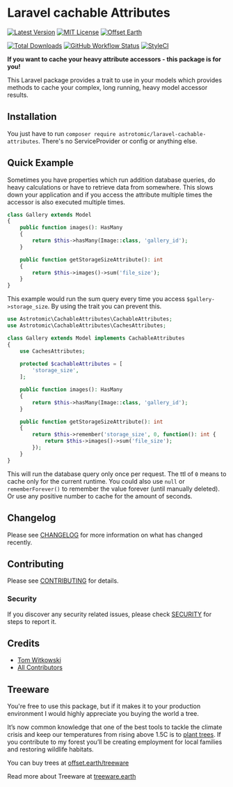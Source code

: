 # Laravel cachable Attributes

[![Latest Version](http://img.shields.io/packagist/v/astrotomic/laravel-cachable-attributes.svg?label=Release&style=for-the-badge)](https://packagist.org/packages/astrotomic/laravel-cachable-attributes)
[![MIT License](https://img.shields.io/github/license/Astrotomic/laravel-cachable-attributes.svg?label=License&color=blue&style=for-the-badge)](https://github.com/Astrotomic/laravel-cachable-attributes/blob/master/LICENSE)
[![Offset Earth](https://img.shields.io/badge/Treeware-%F0%9F%8C%B3-green?style=for-the-badge)](https://plant.treeware.earth/Astrotomic/laravel-cachable-attributes)

[![Total Downloads](https://img.shields.io/packagist/dt/astrotomic/laravel-cachable-attributes.svg?label=Downloads&style=flat-square&cacheSeconds=600)](https://packagist.org/packages/astrotomic/laravel-cachable-attributes)
[![GitHub Workflow Status](https://img.shields.io/github/workflow/status/Astrotomic/laravel-cachable-attributes/run-tests?style=flat-square&logoColor=white&logo=github&label=Tests)](https://github.com/Astrotomic/laravel-cachable-attributes/actions?query=workflow%3Arun-tests)
[![StyleCI](https://styleci.io/repos/205167128/shield)](https://styleci.io/repos/205167128)

**If you want to cache your heavy attribute accessors - this package is for you!**

This Laravel package provides a trait to use in your models which provides methods to cache your complex, long running, heavy model accessor results.

## Installation

You just have to run `composer require astrotomic/laravel-cachable-attributes`. There's no ServiceProvider or config or anything else.

## Quick Example

Sometimes you have properties which run addition database queries, do heavy calculations or have to retrieve data from somewhere. This slows down your application and if you access the attribute multiple times the accessor is also executed multiple times.

```php
class Gallery extends Model
{
    public function images(): HasMany
    {
        return $this->hasMany(Image::class, 'gallery_id');
    }

    public function getStorageSizeAttribute(): int
    {
        return $this->images()->sum('file_size');
    }
}
```

This example would run the sum query every time you access `$gallery->storage_size`.
By using the trait you can prevent this.

```php
use Astrotomic\CachableAttributes\CachableAttributes;
use Astrotomic\CachableAttributes\CachesAttributes;

class Gallery extends Model implements CachableAttributes
{
    use CachesAttributes;
    
    protected $cachableAttributes = [
        'storage_size',
    ];

    public function images(): HasMany
    {
        return $this->hasMany(Image::class, 'gallery_id');
    }

    public function getStorageSizeAttribute(): int
    {
        return $this->remember('storage_size', 0, function(): int {
            return $this->images()->sum('file_size');
        });
    }
}
```

This will run the database query only once per request. The ttl of `0` means to cache only for the current runtime. You could also use `null` or `rememberForever()` to remember the value forever (until manually deleted). Or use any positive number to cache for the amount of seconds.

## Changelog

Please see [CHANGELOG](CHANGELOG.md) for more information on what has changed recently.

## Contributing

Please see [CONTRIBUTING](CONTRIBUTING.md) for details.

### Security

If you discover any security related issues, please check [SECURITY](https://github.com/Astrotomic/.github/blob/master/SECURITY.md) for steps to report it.

## Credits

- [Tom Witkowski](https://github.com/Gummibeer)
- [All Contributors](https://github.com/Astrotomic/laravel-cachable-attributes/graphs/contributors)

## Treeware

You're free to use this package, but if it makes it to your production environment I would highly appreciate you buying the world a tree.

It’s now common knowledge that one of the best tools to tackle the climate crisis and keep our temperatures from rising above 1.5C is to [plant trees](https://www.bbc.co.uk/news/science-environment-48870920). If you contribute to my forest you’ll be creating employment for local families and restoring wildlife habitats.

You can buy trees at [offset.earth/treeware](https://plant.treeware.earth/Astrotomic/laravel-cachable-attributes)

Read more about Treeware at [treeware.earth](https://treeware.earth)
